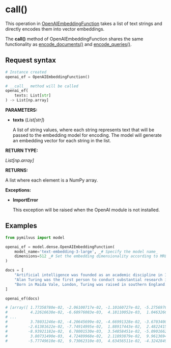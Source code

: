 # __call__()

This operation in [OpenAIEmbeddingFunction](./OpenAIEmbeddingFunction.md) takes a list of text strings and directly encodes them into vector embeddings.

The ____call__()__ method of OpenAIEmbeddingFunction shares the same functionality as [encode_documents()](./encode_documents) and [encode_queries()](./encode_queries.md).

## Request syntax

```python
# Instance created
openai_ef = OpenAIEmbeddingFunction()

# __call__ method will be called
openai_ef(
    texts: List[str]
) -> List[np.array]
```

__PARAMETERS:__

- __texts__ (_List[str]_)

    A list of string values, where each string represents text that will be passed to the embedding model for encoding. The model will generate an embedding vector for each string in the list.

__RETURN TYPE:__

_List[np.array]_

__RETURNS:__

A list where each element is a NumPy array.

__Exceptions:__

- __ImportError__

    This exception will be raised when the OpenAI module is not installed.

## Examples

```python
from pymilvus import model

openai_ef = model.dense.OpenAIEmbeddingFunction(
    model_name='text-embedding-3-large', _# Specify the model name_
    dimensions=512 _# Set the embedding dimensionality according to MRL feature._
)

docs = [
    "Artificial intelligence was founded as an academic discipline in 1956.",
    "Alan Turing was the first person to conduct substantial research in AI.",
    "Born in Maida Vale, London, Turing was raised in southern England.",
]

openai_ef(docs)

# [array([ 1.77358780e-02, -2.06100717e-02, -1.10160727e-02, -5.27569763e-02,
#          4.22616638e-02, -6.68976083e-03,  4.18110052e-03,  1.04632668e-01,
# ...
#          3.78031246e-02, -4.20645699e-02, -4.66991328e-02, -3.67034003e-02,
#         -2.61381622e-02, -7.74914995e-02,  1.88917443e-02,  2.48224158e-02,
#         -8.93921182e-02,  6.78001530e-03,  3.54858451e-02, -5.09016626e-02,
#          3.80731490e-03,  4.72489968e-02,  2.11893879e-02,  9.96136945e-03,
#         -5.77749610e-02,  9.73062310e-03,  4.63456511e-02, -4.32428494e-02])]
```
